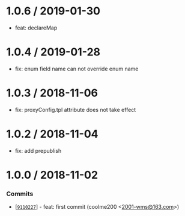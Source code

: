 
1.0.6 / 2019-01-30
==================

  * feat: declareMap

1.0.4 / 2019-01-28
==================

  * fix: enum field name can not override enum name

1.0.3 / 2018-11-06
==================

  * fix: proxyConfig.tpl attribute does not take effect

1.0.2 / 2018-11-04
==================

  * fix: add prepublish

1.0.0 / 2018-11-02
==================

### Commits

  * [[`9110227`](https://github.com/eggjs/jar2proxy/commit/9110227fd54071e41d341bc39760182b8d746b2c)] - feat: first commit (coolme200 <<2001-wms@163.com>>)
